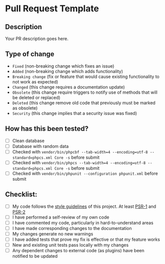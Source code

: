 # Pull Request Template

## Description

<!---NOTE: All links like this are comments, no need to be removed.--->
<!---Please include a summary of the change.--->
<!---If solves an open issue, link to it including: Fixes # (issue)--->

Your PR description goes here.


## Type of change

<!---Please delete options that are not relevant.--->

- `Fixed` (non-breaking change which fixes an issue)
- `Added` (non-breaking change which adds functionality)
- `Breaking change` (fix or feature that would cause existing functionality to not work as expected)
- `Changed` (this change requires a documentation update)
- `Obsolete` (this change require triggers to notify use of methods that will be deleted or replaced)
- `Deleted` (this change remove old code that previously must be marked as obsolete)
- `Security` (this change implies that a security issue was fixed)


## How has this been tested?

<!---Replace `[ ]` with `[X]` to mark what you do in the next list.--->
<!---Please describe the additional tests that you ran to verify your changes. Provide instructions so we can reproduce. Please also list any relevant details for your custom test configuration.--->

- [ ] Clean database
- [ ] Database with random data
- [ ] Checked with `vendor/bin/phpcbf --tab-width=4 --encoding=utf-8 --standard=phpcs.xml Core -s` before submit
- [ ] Checked with `vendor/bin/phpcs --tab-width=4 --encoding=utf-8 --standard=phpcs.xml Core -s` before submit
- [ ] Checked with `vendor/bin/phpunit --configuration phpunit.xml` before submit
<!---- [ ] If additional tests was realized, added here--->


## Checklist:

<!---Replace `[ ]` with `[X]` to mark what you do in the next list.--->
<!---Please add additional points if needed.--->

- [ ] My code follows the [style guidelines](https://github.com/NeoRazorX/facturascripts/blob/master/CONTRIBUTING.md#pull-requests-peticiones-para-incorporar-cambios) of this project. At least [PSR-1](http://www.php-fig.org/psr/psr-1/) and
[PSR-2](http://www.php-fig.org/psr/psr-2/)
- [ ] I have performed a self-review of my own code
- [ ] I have commented my code, particularly in hard-to-understand areas
- [ ] I have made corresponding changes to the documentation
- [ ] My changes generate no new warnings
- [ ] I have added tests that prove my fix is effective or that my feature works
- [ ] New and existing unit tests pass locally with my changes
- [ ] Any dependent changes to external code (as plugins) have been notified to be updated
